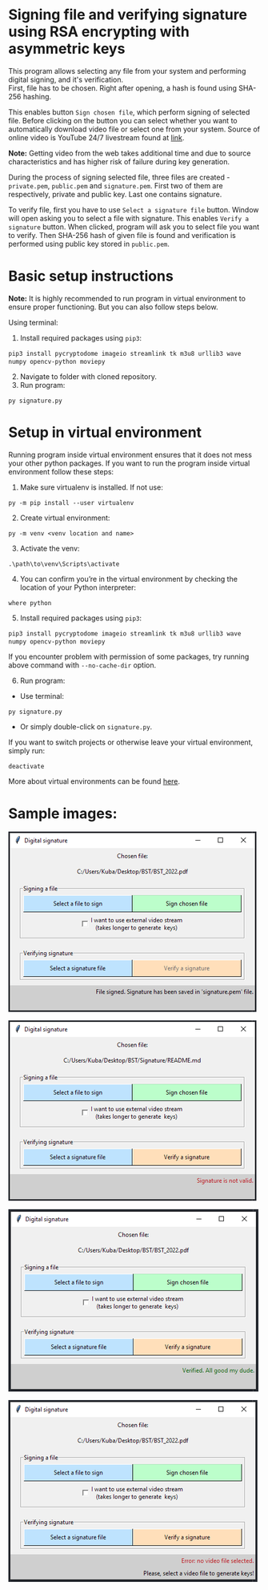 # Signing file and verifying signature using RSA encrypting with asymmetric keys

This program allows selecting any file from your system and performing digital signing, and it's verification. \
First, file has to be chosen. Right after opening, a hash is found using SHA-256 hashing.

This enables button `Sign chosen file`, which perform signing of selected file. Before clicking on the button you can select whether you want to automatically download video file or select one from your system. Source of online video is YouTube 24/7 livestream found at [link](https://www.youtube.com/watch?v=h3MuIUNCCzI).

**Note:** Getting video from the web takes additional time and due to source characteristics and has higher risk of failure during key generation. 

During the process of signing selected file, three files are created - `private.pem`, `public.pem` and `signature.pem`. First two of them are respectively, private and public key. Last one contains signature.

To verify file, first you have to use `Select a signature file` button. Window will open asking you to select a file with signature. This enables `Verify a signature` button. When clicked, program will ask you to select file you want to verify. Then SHA-256 hash of given file is found and verification is performed using public key stored in `public.pem`.  

# Basic setup instructions
**Note:** It is highly recommended to run program in virtual environment to ensure proper functioning. But you can also follow
steps below.

Using terminal:

1. Install required packages using `pip3`:
```
pip3 install pycryptodome imageio streamlink tk m3u8 urllib3 wave numpy opencv-python moviepy
```
2. Navigate to folder with cloned repository.
3. Run program:
```
py signature.py
```
# Setup in virtual environment
Running program inside virtual environment ensures that it does not mess your other python packages.
If you want to run the program inside virtual environment follow these steps:
1. Make sure virtualenv is installed. If not use:
```
py -m pip install --user virtualenv
```
2. Create virtual environment:
```
py -m venv <venv location and name>
```
3. Activate the venv:
```
.\path\to\venv\Scripts\activate
```
4. You can confirm you’re in the virtual environment by checking the location of your Python interpreter:
```
where python
```

5. Install required packages using `pip3`:
```
pip3 install pycryptodome imageio streamlink tk m3u8 urllib3 wave numpy opencv-python moviepy
```
If you encounter problem with permission of some packages, try running above command with `--no-cache-dir` option.

6. Run program:
- Use terminal:
```
py signature.py
```
- Or simply double-click on `signature.py`.

If you want to switch projects or otherwise leave your virtual environment, simply run:
```
deactivate
```

More about virtual environments can be found [here](https://packaging.python.org/en/latest/guides/installing-using-pip-and-virtual-environments/).

# Sample images:
![image1](https://github.com/qubrat/Digital-Signature-with-custom-RNG/blob/master/images/signature.png)

![image2](https://github.com/qubrat/Digital-Signature-with-custom-RNG/blob/master/images/signature1.png)

![image3](https://github.com/qubrat/Digital-Signature-with-custom-RNG/blob/master/images/signature2.png)

![image4](https://github.com/qubrat/Digital-Signature-with-custom-RNG/blob/master/images/signature3.png)

